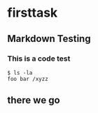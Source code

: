 # firsttask

## Markdown Testing

### This is a code test

    $ ls -la
    foo bar /xyzz
   
## there we go
